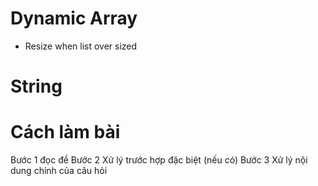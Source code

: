 # Dynamic Array
 - Resize when list over sized


# String

# Cách làm bài

Bước 1 đọc đề
Bước 2 Xử  lý trước hợp đặc biệt (nếu có)
Bước 3 Xử lý nội dung chính của câu hỏi